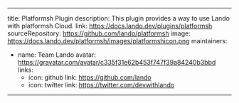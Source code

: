 
---
title: Platformsh Plugin
description: This plugin provides a way to use Lando with platformsh Cloud.
link: https://docs.lando.dev/plugins/platformsh
sourceRepository: https://github.com/lando/platformsh
image: https://docs.lando.dev/platformsh/images/platformshicon.png
maintainers:
  - name: Team Lando
    avatar: https://gravatar.com/avatar/c335f31e62b453f747f39a84240b3bbd
    links:
      - icon: github
        link: https://github.com/lando
      - icon: twitter
        link: https://twitter.com/devwithlando
---

